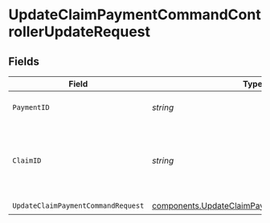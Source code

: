 # UpdateClaimPaymentCommandControllerUpdateRequest


## Fields

| Field                                                                                                      | Type                                                                                                       | Required                                                                                                   | Description                                                                                                | Example                                                                                                    |
| ---------------------------------------------------------------------------------------------------------- | ---------------------------------------------------------------------------------------------------------- | ---------------------------------------------------------------------------------------------------------- | ---------------------------------------------------------------------------------------------------------- | ---------------------------------------------------------------------------------------------------------- |
| `PaymentID`                                                                                                | *string*                                                                                                   | :heavy_check_mark:                                                                                         | Unique ID of the payment                                                                                   | clmpy_986e5e4c7aca4f8b9e6d388a0bdbce1f                                                                     |
| `ClaimID`                                                                                                  | *string*                                                                                                   | :heavy_check_mark:                                                                                         | Unique identifier of the claim associated with the claim payment.                                          | clm_199ee14228e04b1d8fddeaf8a69ae53a                                                                       |
| `UpdateClaimPaymentCommandRequest`                                                                         | [components.UpdateClaimPaymentCommandRequest](../../models/components/updateclaimpaymentcommandrequest.md) | :heavy_check_mark:                                                                                         | N/A                                                                                                        |                                                                                                            |